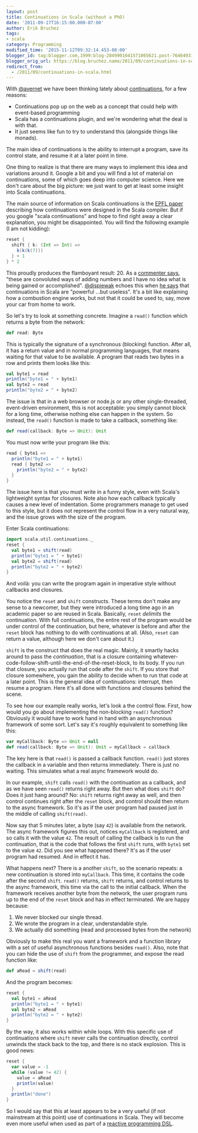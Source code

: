 ```yaml
---
layout: post
title: Continuations in Scala (without a PhD)
date: '2011-09-17T16:15:00.000-07:00'
author: Erik Bruchez
tags:
- scala
category: Programming
modified_time: '2015-11-12T09:32:14.453-08:00'
blogger_id: tag:blogger.com,1999:blog-2849901641571065621.post-7646493105465093357
blogger_orig_url: https://blog.bruchez.name/2011/09/continuations-in-scala.html
redirect_from:
  - /2011/09/continuations-in-scala.html
---
```


With [@avernet](https://twitter.com/avernet) we have been thinking lately about [continuations](https://en.wikipedia.org/wiki/Continuation), for a few reasons:

- Continuations pop up on the web as a concept that could help with event-based programming
- Scala has a continuations plugin, and we're wondering what the deal is with that.
- It just seems like fun to try to understand this (alongside things like monads).

The main idea of continuations is the ability to interrupt a program, save its control state, and resume it at a later point in time.

One thing to realize is that there are many ways to implement this idea and variations around it. Google a bit and you will find a lot of material on continuations, some of which goes deep into computer science. Here we don't care about the big picture: we just want to get at least some insight into Scala continuations.

The main source of information on Scala continuations is the [EPFL paper](http://infoscience.epfl.ch/record/149136/files/icfp113-rompf.pdf) describing how continuations were designed in the Scala compiler. But if you google "scala continuations" and hope to find right away a clear explanation, you might be disappointed. You will find the following example (I am not kidding):

```scala
reset {
  shift { k: (Int => Int) =>
    k(k(k(7)))
  } + 1
} * 2
```

This proudly produces the flamboyant result: 20. As a [commenter says](http://www.scala-lang.org/old/node/2096), "these are convoluted ways of adding numbers and I have no idea what is being gained or accomplished". [@djspiewak](https://twitter.com/djspiewak) echoes this when [he says](http://assets.en.oreilly.com/1/event/45/High%20Wizardry%20in%20the%20Land%20of%20Scala%20Presentation.pdf) that continuations in Scala are "powerful ...but useless". It's a bit like explaining how a combustion engine works, but not that it could be used to, say, move your car from home to work.

So let's try to look at something concrete. Imagine a `read()` function which returns a byte from the network:

```scala
def read: Byte
```

This is typically the signature of a synchronous (blocking) function. After all, it has a return value and in normal programming languages, that means waiting for that value to be available. A program that reads two bytes in a row and prints them looks like this:

```scala
val byte1 = read
println("byte1 = " + byte1)
val byte2 = read
println("byte2 = " + byte2)
```

The issue is that in a web browser or node.js or any other single-threaded, event-driven environment, this is not acceptable: you simply cannot block for a long time, otherwise nothing else can happen in the system. So instead, the `read()` function is made to take a callback, something like:

```scala
def read(callback: Byte => Unit): Unit
```

You must now write your program like this:

```scala
read { byte1 =>
  println("byte1 = " + byte1)
  read { byte2 =>
    println("byte2 = " + byte2)
  }
}
```

The issue here is that you must write in a funny style, even with Scala's lightweight syntax for closures. Note also how each callback typically causes a new level of indentation. Some programmers manage to get used to this style, but it does not represent the control flow in a very natural way, and the issue grows with the size of the program.

Enter Scala continuations:

```scala
import scala.util.continuations._
reset {
  val byte1 = shift(read)
  println("byte1 = " + byte1)
  val byte2 = shift(read)
  println("byte2 = " + byte2)
}
```

And voilà: you can write the program again in imperative style without callbacks and closures.

You notice the `reset` and `shift` constructs. These terms don't make any sense to a newcomer, but they were introduced a long time ago in an academic paper so are reused in Scala. Basically, `reset` *delimits* the continuation. With full continuations, the entire rest of the program would be under control of the continuation, but here, whatever is before and after the `reset` block has nothing to do with continuations at all. (Also, `reset` can return a value, although here we don't care about it.)

`shift` is the construct that does the real magic. Mainly, it smartly hacks around to pass the *continuation*, that is a closure containing whatever-code-follow-shift-until-the-end-of-the-reset-block, to its body. If you run that closure, you actually run that code after the `shift`. If you store that closure somewhere, you gain the ability to decide when to run that code at a later point. This is the general idea of continuations: interrupt, then resume a program. Here it's all done with functions and closures behind the scene.

To see how our example really works, let's look a the control flow. First, how would you go about implementing the non-blocking `read()` function? Obviously it would have to work hand in hand with an asynchronous framework of some sort. Let's say it's roughly equivalent to something like this:

```scala
var myCallback: Byte => Unit = null
def read(callback: Byte => Unit): Unit = myCallback = callback
```

The key here is that `read()` is passed a callback function. `read()` just stores the callback in a variable and then returns immediately. There is just no waiting. This simulates what a real async framework would do.

In our example, `shift` calls `read()` with the continuation as a callback, and as we have seen  `read()` returns right away. But then what does `shift` do? Does it just hang around? No: `shift` returns right away as well, and then control continues right after the `reset` block, and control should then return to the async framework. So it's as if the user program had paused just in the middle of calling `shift(read)`.

Now say that 5 minutes later, a byte (say `42`) is available from the network. The async framework figures this out, notices `myCallback` is registered, and so calls it with the value `42`. The result of calling the callback is to run the continuation, that is the code that follows the first `shift` runs, with `byte1` set to the value `42`. Did you see what happened there? It's as if the user program had resumed. And in effect it has.

What happens next? There is a another `shift`, so the scenario repeats: a new continuation is stored into `myCallback`. This time, it contains the code after the second `shift`. `read()` returns, `shift` returns, and control returns to the async framework, this time via the call to the initial callback. When the framework receives another byte from the network, the user program runs up to the end of the `reset` block and has in effect terminated. We are happy because:

1. We never blocked our single thread.
1. We wrote the program in a clear, understandable style.
1. We actually did something (read and processed bytes from the network)

Obviously to make this real you want a framework and a function library with a set of useful asynchronous functions besides `read()`. Also, note that you can hide the use of `shift` from the programmer, and expose the read function like:

```scala
def aRead = shift(read)
```

And the program becomes:

```scala
reset {
  val byte1 = aRead
  println("byte1 = " + byte1)
  val byte2 = aRead
  println("byte2 = " + byte2)
}
```

By the way, it also works within while loops. With this specific use of continuations where `shift` never calls the continuation directly, control unwinds the stack back to the top, and there is no stack explosion. This is good news:

```scala
reset {
  var value = -1
  while (value != 42) {
    value = aRead
    println(value)
  }
  println("done")
}

```
So I would say that this at least appears to be a very useful (if not mainstream at this point) use of continuations in Scala. They will become even more useful when used as part of a [reactive programming DSL](http://infoscience.epfl.ch/record/148043/files/DeprecatingObserversTR2010.pdf).
